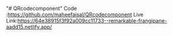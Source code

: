 "# QRcodecomponent" 
Code :https://github.com/maheefaisal/QRcodecomponent
Live Link:https://64e38915f3f92a009cc11733--remarkable-frangipane-aadd15.netlify.app/
